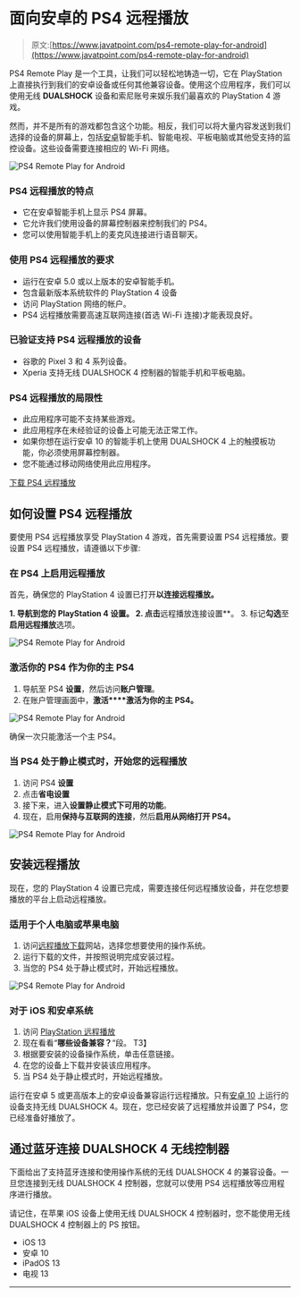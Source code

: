 # 面向安卓的 PS4 远程播放

> 原文:[https://www.javatpoint.com/ps4-remote-play-for-android](https://www.javatpoint.com/ps4-remote-play-for-android)

PS4 Remote Play 是一个工具，让我们可以轻松地铸造一切，它在 PlayStation 上直接执行到我们的安卓设备或任何其他兼容设备。使用这个应用程序，我们可以使用无线 **DUALSHOCK** 设备和索尼账号来娱乐我们最喜欢的 PlayStation 4 游戏。

然而，并不是所有的游戏都包含这个功能。相反，我们可以将大量内容发送到我们选择的设备的屏幕上，包括[安卓](https://www.javatpoint.com/android-tutorial)智能手机、智能电视、平板电脑或其他受支持的监控设备。这些设备需要连接相应的 Wi-Fi 网络。

![PS4 Remote Play for Android](../Images/29fc1ddd313f7c5a747fd9fc287826a6.png)

### PS4 远程播放的特点

*   它在安卓智能手机上显示 PS4 屏幕。
*   它允许我们使用设备的屏幕控制器来控制我们的 PS4。
*   您可以使用智能手机上的麦克风连接进行语音聊天。

### 使用 PS4 远程播放的要求

*   运行在安卓 5.0 或以上版本的安卓智能手机。
*   包含最新版本系统软件的 PlayStation 4 设备
*   访问 PlayStation 网络的帐户。
*   PS4 远程播放需要高速互联网连接(首选 Wi-Fi 连接)才能表现良好。

### 已验证支持 PS4 远程播放的设备

*   谷歌的 Pixel 3 和 4 系列设备。
*   Xperia 支持无线 DUALSHOCK 4 控制器的智能手机和平板电脑。

### PS4 远程播放的局限性

*   此应用程序可能不支持某些游戏。
*   此应用程序在未经验证的设备上可能无法正常工作。
*   如果你想在运行安卓 10 的智能手机上使用 DUALSHOCK 4 上的触摸板功能，你必须使用屏幕控制器。
*   您不能通过移动网络使用此应用程序。

[下载 PS4 远程播放](https://play.google.com/store/apps/details?id=com.playstation.remoteplay&hl)

## 如何设置 PS4 远程播放

要使用 PS4 远程播放享受 PlayStation 4 游戏，首先需要设置 PS4 远程播放。要设置 PS4 远程播放，请遵循以下步骤:

### 在 PS4 上启用远程播放

首先，确保您的 PlayStation 4 设置已打开**以连接远程播放。**

 **1.  导航到您的 PlayStation 4 **设置**。
2.  点击**远程播放连接设置**。
3.  标记**勾选**至**启用远程播放**选项。

![PS4 Remote Play for Android](../Images/bf10d6afbf62530a424dba1ff7523bef.png)

### 激活你的 PS4 作为你的主 PS4

1.  导航至 PS4 **设置**，然后访问**账户管理**。
2.  在账户管理画面中，**激活****激活为你的主 PS4。**

![PS4 Remote Play for Android](../Images/f8be3bc954f6ab34852d7cf2573eaf38.png)

确保一次只能激活一个主 PS4。

### 当 PS4 处于静止模式时，开始您的远程播放

1.  访问 PS4 **设置**
2.  点击**省电设置**
3.  接下来，进入**设置静止模式下可用的功能**。
4.  现在，启用**保持与互联网的连接**，然后**启用从网络打开 PS4。**

![PS4 Remote Play for Android](../Images/f3ecf3c59d9b6bf1f180d3b61eee0847.png)

## 安装远程播放

现在，您的 PlayStation 4 设置已完成，需要连接任何远程播放设备，并在您想要播放的平台上启动远程播放。

### 适用于个人电脑或苹果电脑

1.  访问[远程播放下载](https://remoteplay.dl.playstation.net/remoteplay/lang/en/index.html)网站，选择您想要使用的操作系统。
2.  运行下载的文件，并按照说明完成安装过程。
3.  当您的 PS4 处于静止模式时，开始远程播放。

![PS4 Remote Play for Android](../Images/d3c83ad9cfef08e2511b1424ddd74fd1.png)

### 对于 iOS 和安卓系统

1.  访问 [PlayStation 远程播放](https://www.playstation.com/en-gb/explore/ps4/features/remote-play/)
2.  现在看看“**哪些设备兼容？**“段。
    T3】
3.  根据要安装的设备操作系统，单击任意链接。
4.  在您的设备上下载并安装该应用程序。
5.  当 PS4 处于静止模式时，开始远程播放。

运行在安卓 5 或更高版本上的安卓设备兼容运行远程播放。只有[安卓 10](https://www.javatpoint.com/android-10) 上运行的设备支持无线 DUALSHOCK 4。现在，您已经安装了远程播放并设置了 PS4，您已经准备好播放了。

## 通过蓝牙连接 DUALSHOCK 4 无线控制器

下面给出了支持蓝牙连接和使用操作系统的无线 DUALSHOCK 4 的兼容设备。一旦您连接到无线 DUALSHOCK 4 控制器，您就可以使用 PS4 远程播放等应用程序进行播放。

请记住，在苹果 iOS 设备上使用无线 DUALSHOCK 4 控制器时，您不能使用无线 DUALSHOCK 4 控制器上的 PS 按钮。

*   iOS 13
*   安卓 10
*   iPadOS 13
*   电视 13

* * ***
